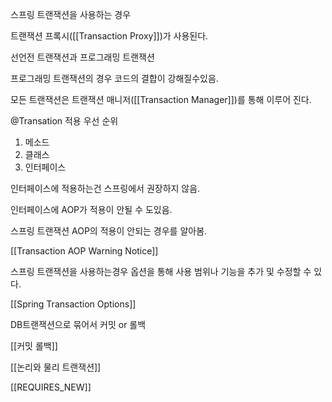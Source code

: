 
스프링 트랜잭션을 사용하는 경우

트랜잭션 프록시([[Transaction Proxy]])가 사용된다.

선언전 트랜잭션과 프로그래밍 트랜잭션

프로그래밍 트랜잭션의 경우 코드의 결합이 강해질수있음.

모든 트랜잭션은 트랜잭션 매니저([[Transaction Manager]])를 통해 이루어 진다.
 
 @Transation 적용 우선 순위
 1. 메소드
 2. 클래스
 3. 인터페이스

인터페이스에 적용하는건 스프링에서 권장하지 않음.

인터페이스에 AOP가 적용이 안될 수 도있음.

스프링 트랜잭션 AOP의 적용이 안되는 경우를 알아봄.

[[Transaction AOP Warning Notice]]

스프링 트랜잭션을 사용하는경우 옵션을 통해 사용 범위나 기능을 추가 및 수정할 수 있다.

[[Spring Transaction Options]]

DB트랜잭션으로 묶어서 커밋 or 롤백

[[커밋 롤백]]

[[논리와 물리 트랜잭션]]

[[REQUIRES_NEW]]

